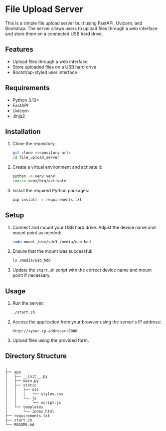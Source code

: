 # File Upload Server

This is a simple file upload server built using FastAPI, Uvicorn, and Bootstrap. The server allows users to upload files through a web interface and store them on a connected USB hard drive.

## Features

- Upload files through a web interface
- Store uploaded files on a USB hard drive
- Bootstrap-styled user interface

## Requirements

- Python 3.10+
- FastAPI
- Uvicorn
- Jinja2

## Installation

1. Clone the repository:

    ```bash
    git clone <repository-url>
    cd file_upload_server
    ```

2. Create a virtual environment and activate it:

    ```bash
    python -m venv venv
    source venv/bin/activate
    ```

3. Install the required Python packages:

    ```bash
    pip install -r requirements.txt
    ```

## Setup

1. Connect and mount your USB hard drive. Adjust the device name and mount point as needed:

    ```bash
    sudo mount /dev/sdc3 /media/usb_hdd
    ```

2. Ensure that the mount was successful:

    ```bash
    ls /media/usb_hdd
    ```

3. Update the `start.sh` script with the correct device name and mount point if necessary.

## Usage

1. Run the server:

    ```bash
    ./start.sh
    ```

2. Access the application from your browser using the server's IP address:

    ```text
    http://<your-ip-address>:8000
    ```

3. Upload files using the provided form.

## Directory Structure

```plaintext
.
├── app
│   ├── __init__.py
│   ├── main.py
│   ├── static
│   │   ├── css
│   │   │   └── styles.css
│   │   └── js
│   │       └── script.js
│   └── templates
│       └── index.html
├── requirements.txt
├── start.sh
└── README.md
